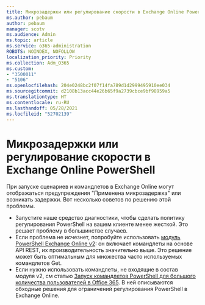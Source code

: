 ```yaml
---
title: Микрозадержки или регулирование скорости в Exchange Online PowerShell
ms.author: pebaum
author: pebaum
manager: scotv
ms.audience: Admin
ms.topic: article
ms.service: o365-administration
ROBOTS: NOINDEX, NOFOLLOW
localization_priority: Priority
ms.collection: Adm_O365
ms.custom:
- "3500011"
- "5106"
ms.openlocfilehash: 204e0248bc2f07f14fa789d1d2999495910ee034
ms.sourcegitcommit: d2108b13acc44e26b65f9a2739cbce9bf98959a5
ms.translationtype: HT
ms.contentlocale: ru-RU
ms.lasthandoff: 05/28/2021
ms.locfileid: "52702139"
---
```

# <a name="micro-delays-or-throttling-in-exchange-online-powershell"></a>Микрозадержки или регулирование скорости в Exchange Online PowerShell

При запуске сценариев и командлетов в Exchange Online могут отображаться предупреждения "Применена микрозадержка" или возникать задержки. Вот несколько советов по решению этой проблемы.

- Запустите наше средство диагностики, чтобы сделать политику регулирования PowerShell на вашем клиенте менее жесткой. Это решает проблему в большинстве случаев.
- Если проблема не исчезнет, попробуйте использовать [модуль PowerShell Exchange Online v2](/powershell/exchange/exchange-online/exchange-online-powershell-v2/exchange-online-powershell-v2?view=exchange-ps&preserve-view=true): он включает командлеты на основе API REST, их производительность значительно выше. Это решение может быть оптимальным для множества часто используемых командлетов Get.
- Если нужно использовать командлеты, не входящие в состав модуля v2, см статью [Запуск командлетов PowerShell для большого количества пользователей в Office 365](https://techcommunity.microsoft.com/t5/exchange-team-blog/updated-running-powershell-cmdlets-for-large-numbers-of-users-in/ba-p/1000628#). В ней описываются обходные решения для ограничений регулирования PowerShell в Exchange Online.

